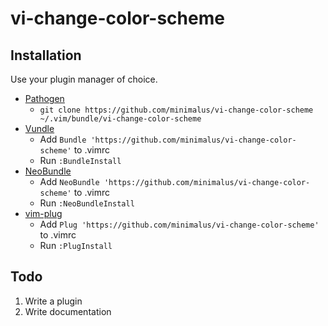 # vi-change-color-scheme

## Installation

Use your plugin manager of choice.

- [Pathogen](https://github.com/tpope/vim-pathogen)
  - `git clone https://github.com/minimalus/vi-change-color-scheme ~/.vim/bundle/vi-change-color-scheme`
- [Vundle](https://github.com/gmarik/vundle)
  - Add `Bundle 'https://github.com/minimalus/vi-change-color-scheme'` to .vimrc
  - Run `:BundleInstall`
- [NeoBundle](https://github.com/Shougo/neobundle.vim)
  - Add `NeoBundle 'https://github.com/minimalus/vi-change-color-scheme'` to .vimrc
  - Run `:NeoBundleInstall`
- [vim-plug](https://github.com/junegunn/vim-plug)
  - Add `Plug 'https://github.com/minimalus/vi-change-color-scheme'` to .vimrc
  - Run `:PlugInstall`

## Todo

1. Write a plugin
2. Write documentation
